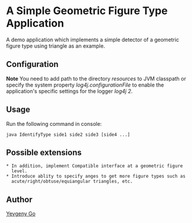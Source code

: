 A Simple Geometric Figure Type Application
==========================================

A demo application which implements a simple detector of a geometric figure type
using triangle as an example.

## Configuration
**Note** You need to add path to the directory _resources_ to JVM classpath
or specify the system property _log4j.configurationFile_ to enable the application's
specific settings for the logger _log4j 2_.

## Usage
Run the following command in console:

    java IdentifyType side1 side2 side3 [side4 ...]

## Possible extensions
    * In addition, implement Compatible interface at a geometric figure
      level.
    * Introduce ablity to specify anges to get more figure types such as
      acute/right/obtuse/equiangular triangles, etc.

## Author
[Yevgeny Go](yevgor@gmail.com)
